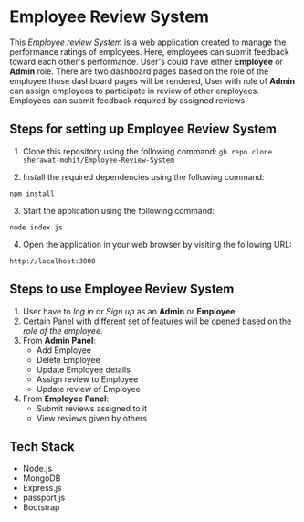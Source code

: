 # Employee Review System
This *Employee review System* is a web application created to manage the performance ratings of employees. Here, employees can submit feedback toward each other's performance. User's could have either **Employee** or **Admin** role. There are two dashboard pages based on the role of the employee those dashboard pages will be rendered, User with role of **Admin** can assign employees to participate in review of other employees. Employees can submit feedback required by assigned reviews.

## Steps for setting up Employee Review System
1. Clone this repository using the following command:
```gh repo clone sherawat-mohit/Employee-Review-System```

2. Install the required dependencies using the following command:
```
npm install
``` 

3. Start the application using the following command:
```
node index.js
``` 

4. Open the application in your web browser by visiting the following URL:
```
http://localhost:3000
``` 

## Steps to use Employee Review System
1. User have to *log in* or *Sign up* as an **Admin** or **Employee** 
2. Certain Panel with different set of features will be opened based on the *role of the employee*.
3. From **Admin Panel**:
    * Add Employee
    * Delete Employee
    * Update Employee details
    * Assign review to Employee
    * Update review of Employee
4. From **Employee Panel**:
    * Submit reviews assigned to it
    * View reviews given by others

## Tech Stack
* Node.js
* MongoDB
* Express.js
* passport.js
* Bootstrap
